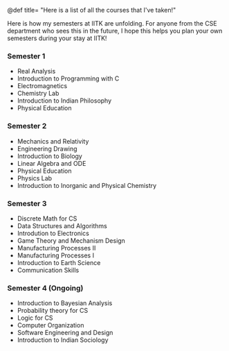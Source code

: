 @def title= "Here is a list of all the courses that I've taken!"

Here is how my semesters at IITK are unfolding. For anyone from the CSE department who sees this in the future, I hope this helps you plan your own semesters during your stay at IITK!

### Semester 1

-   Real Analysis
-   Introduction to Programming with C
-   Electromagnetics
-   Chemistry Lab
-   Introduction to Indian Philosophy
-   Physical Education

### Semester 2

-   Mechanics and Relativity
-   Engineering Drawing
-   Introduction to Biology
-   Linear Algebra and ODE
-   Physical Education
-   Physics Lab
-   Introduction to Inorganic and Physical Chemistry

### Semester 3

-   Discrete Math for CS
-   Data Structures and Algorithms
-   Introdution to Electronics
-   Game Theory and Mechanism Design
-   Manufacturing Processes II
-   Manufacturing Processes I
-   Introduction to Earth Science
-   Communication Skills

### Semester 4 (Ongoing)

-   Introduction to Bayesian Analysis
-   Probability theory for CS
-   Logic for CS
-   Computer Organization
-   Software Engineering and Design
-   Introduction to Indian Sociology